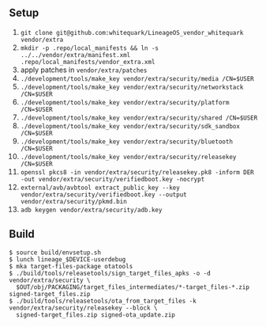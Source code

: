 ## Setup

1. `git clone git@github.com:whitequark/LineageOS_vendor_whitequark vendor/extra`
2. `mkdir -p .repo/local_manifests && ln -s ../../vendor/extra/manifest.xml .repo/local_manifests/vendor_extra.xml`
3. apply patches in `vendor/extra/patches`
4. `./development/tools/make_key vendor/extra/security/media /CN=$USER`
5. `./development/tools/make_key vendor/extra/security/networkstack /CN=$USER`
6. `./development/tools/make_key vendor/extra/security/platform /CN=$USER`
7. `./development/tools/make_key vendor/extra/security/shared /CN=$USER`
8. `./development/tools/make_key vendor/extra/security/sdk_sandbox /CN=$USER`
8. `./development/tools/make_key vendor/extra/security/bluetooth /CN=$USER`
9. `./development/tools/make_key vendor/extra/security/releasekey /CN=$USER`
10. `openssl pkcs8 -in vendor/extra/security/releasekey.pk8 -inform DER -out vendor/extra/security/verifiedboot.key -nocrypt`
11. `external/avb/avbtool extract_public_key --key vendor/extra/security/verifiedboot.key --output vendor/extra/security/pkmd.bin`
12. `adb keygen vendor/extra/security/adb.key`

## Build

```console
$ source build/envsetup.sh
$ lunch lineage_$DEVICE-userdebug
$ mka target-files-package otatools
$ ./build/tools/releasetools/sign_target_files_apks -o -d vendor/extra/security \
  $OUT/obj/PACKAGING/target_files_intermediates/*-target_files-*.zip signed-target_files.zip
$ ./build/tools/releasetools/ota_from_target_files -k vendor/extra/security/releasekey --block \
  signed-target_files.zip signed-ota_update.zip
```
